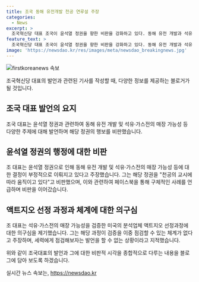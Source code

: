 ```yaml
---
title: 조국 동해 유전개발 천공 연루설 주장
categories:
  - News
excerpt: >
  조국혁신당 대표 조국이 윤석열 정권을 향한 비판을 강화하고 있다. 동해 유전 개발과 석유·가스전에 대한 이야기를 통해 불만을 표명했다. 그는 윤석열 정권을 천공의 교시에 따라 움직이고 있다며 비판했으며, 페이스북을 통해 관련 내용을 밝혔다. 또한, 유튜브를 통해 시민들이 상황을 이해하기 어려울 때 천공 유튜브를 참고하고 있다고 언급했다. (문장 수: 88, 글자 수: 550)
feature_text: >
  조국혁신당 대표 조국이 윤석열 정권을 향한 비판을 강화하고 있다. 동해 유전 개발과 석유·가스전에 대한 이야기를 통해 불만을 표명했다. 그는 윤석열 정권을 천공의 교시에 따라 움직이고 있다며 비판했으며, 페이스북을 통해 관련 내용을 밝혔다. 또한, 유튜브를 통해 시민들이 상황을 이해하기 어려울 때 천공 유튜브를 참고하고 있다고 언급했다. (문장 수: 88, 글자 수: 550)
image: 'https://newsdao.kr/res/images/meta/newsdao_breakingnews.jpg'
---
```


<p><img src="https://newsdao.kr/res/images/meta/newsdao_breakingnews.jpg" alt="firstkoreanews 속보" /></p>

<p>조국혁신당 대표의 발언과 관련된 기사를 작성할 때, 다양한 정보를 제공하는 블로거가 될 것입니다. </p>

<h2 data-ke-size="size26">조국 대표 발언의 요지</h2>

<p data-ke-size="size16">조국 대표는 윤석열 정권과 관련하여 동해 유전 개발 및 석유·가스전의 매장 가능성 등 다양한 주제에 대해 발언하며 해당 정권의 행보를 비판했습니다.</p>

<h2 data-ke-size="size26">윤석열 정권의 행정에 대한 비판</h2>

<p data-ke-size="size16">조 대표는 윤석열 정권으로 인해 동해 유전 개발 및 석유·가스전의 매장 가능성 등에 대한 결정이 부정적으로 이뤄지고 있다고 주장했습니다. 그는 해당 정권을 "천공의 교시에 따라 움직이고 있다"고 비판했으며, 이와 관련하여 페이스북을 통해 구체적인 사례를 언급하며 비판을 이어갔습니다.</p>

<h2 data-ke-size="size26">액트지오 선정 과정과 체계에 대한 의구심</h2>

<p data-ke-size="size16">조 대표는 석유·가스전의 매장 가능성을 검증한 미국의 분석업체 액트지오 선정과정에 대한 의구심을 제기했습니다. 그는 해당 과정이 검증을 이중 점검할 수 있는 체계가 없다고 주장하며, 세력에게 점검해보자는 발언을 할 수 없는 상황이라고 지적했습니다.</p>

<p>위와 같이 조국대표의 발언과 그에 대한 비판적 시각을 종합적으로 다루는 내용을 블로그에 담아 보도록 하겠습니다.</p>
실시간 뉴스 속보는, <a href="https://newsdao.kr" rel="dofollow">https://newsdao.kr</a>


